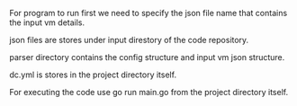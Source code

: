 For program to run first we need to specify the json file name that contains the input vm details.

json files are stores under input direstory of the code repository.

parser directory contains the config structure and input vm json structure.

dc.yml is stores in the project directory itself.

For executing the code use go run main.go from the project directory itself.